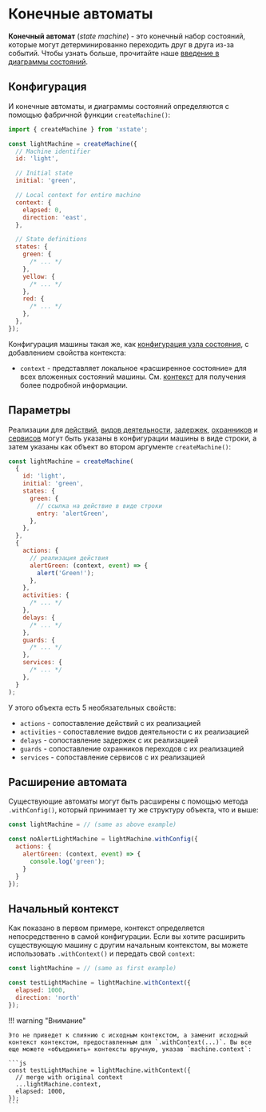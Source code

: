 # Конечные автоматы

**Конечный автомат** (_state machine_) - это конечный набор состояний, которые могут детерминированно переходить друг в друга из-за событий. Чтобы узнать больше, прочитайте наше [введение в диаграммы состояний](./introduction-to-state-machines-and-statecharts.md).

## Конфигурация

И конечные автоматы, и диаграммы состояний определяются с помощью фабричной функции `createMachine()`:

```js
import { createMachine } from 'xstate';

const lightMachine = createMachine({
  // Machine identifier
  id: 'light',

  // Initial state
  initial: 'green',

  // Local context for entire machine
  context: {
    elapsed: 0,
    direction: 'east',
  },

  // State definitions
  states: {
    green: {
      /* ... */
    },
    yellow: {
      /* ... */
    },
    red: {
      /* ... */
    },
  },
});
```

Конфигурация машины такая же, как [конфигурация узла состояния](./statenodes.md), с добавлением свойства контекста:

- `context` - представляет локальное «расширенное состояние» для всех вложенных состояний машины. См. [контекст](./context.md) для получения более подробной информации.

## Параметры

Реализации для [действий](./actions.md), [видов деятельности](./activities.md), [задержек](./delays.md), [охранников](./guards.md) и [сервисов](./communication.md) могут быть указаны в конфигурации машины в виде строки, а затем указаны как объект во втором аргументе `createMachine()`:

```js
const lightMachine = createMachine(
  {
    id: 'light',
    initial: 'green',
    states: {
      green: {
        // ссылка на действие в виде строки
        entry: 'alertGreen',
      },
    },
  },
  {
    actions: {
      // реализация действия
      alertGreen: (context, event) => {
        alert('Green!');
      },
    },
    activities: {
      /* ... */
    },
    delays: {
      /* ... */
    },
    guards: {
      /* ... */
    },
    services: {
      /* ... */
    },
  }
);
```

У этого объекта есть 5 необязательных свойств:

- `actions` - сопоставление действий с их реализацией
- `activities` - сопоставление видов деятельности с их реализацией
- `delays` - сопоставление задержек с их реализацией
- `guards` - сопоставление охранников переходов с их реализацией
- `services` - сопоставление сервисов с их реализацией

## Расширение автомата

Существующие автоматы могут быть расширены с помощью метода `.withConfig()`, который принимает ту же структуру объекта, что и выше:

```js
const lightMachine = // (same as above example)

const noAlertLightMachine = lightMachine.withConfig({
  actions: {
    alertGreen: (context, event) => {
      console.log('green');
    }
  }
});
```

## Начальный контекст

Как показано в первом примере, контекст определяется непосредственно в самой конфигурации. Если вы хотите расширить существующую машину с другим начальным контекстом, вы можете использовать `.withContext()` и передать свой `context`:

```js
const lightMachine = // (same as first example)

const testLightMachine = lightMachine.withContext({
  elapsed: 1000,
  direction: 'north'
});
```

!!! warning "Внимание"

    Это не приведет к слиянию с исходным контекстом, а заменит исходный контекст контекстом, предоставленным для `.withContext(...)`. Вы все еще можете «объединить» контексты вручную, указав `machine.context`:

    ```js
    const testLightMachine = lightMachine.withContext({
      // merge with original context
      ...lightMachine.context,
      elapsed: 1000,
    });
    ```
